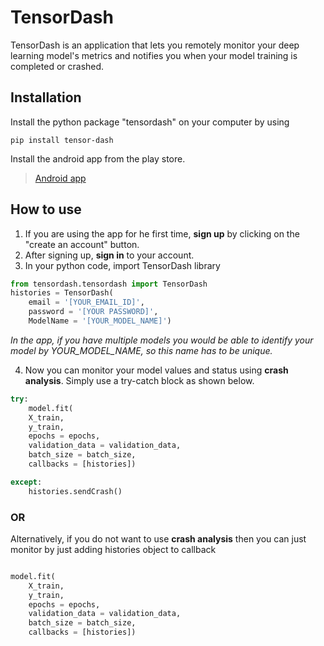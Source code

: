# TensorDash
TensorDash is an application that lets you remotely monitor your deep learning model's metrics and notifies you when your model training is completed or crashed.

## Installation

Install the python package "tensordash" on your computer by using

`pip install tensor-dash`

Install the android app from the play store.
> [Android app](https://drive.google.com/file/d/1b3yqyqE21Lb7-LUDGJLQXZRsi0hbKs7g/view?usp=sharing)


## How to use

1. If you are using the app for he first time, **sign up** by clicking on the "create an account" button.
2. After signing up, **sign in** to your account.
3. In your python code, import TensorDash library
```python
from tensordash.tensordash import TensorDash
histories = TensorDash(
	email = '[YOUR_EMAIL_ID]', 
	password = '[YOUR PASSWORD]', 
	ModelName = '[YOUR_MODEL_NAME]')
```
*In the app, if you have multiple models you would be able to identify your model by YOUR_MODEL_NAME, so this name has to be unique.*

4. Now you can monitor your model values and status using **crash analysis**. Simply use a try-catch block as shown below.

```python
try:
    model.fit(
	X_train, 
	y_train, 
	epochs = epochs, 
	validation_data = validation_data, 
	batch_size = batch_size, 
	callbacks = [histories])

except:
    histories.sendCrash()
```


### OR

Alternatively, if you do not want to use **crash analysis** then you can just monitor by just adding histories object to callback


```python

model.fit(
	X_train, 
	y_train, 
	epochs = epochs, 
	validation_data = validation_data, 
	batch_size = batch_size, 
	callbacks = [histories])
```

